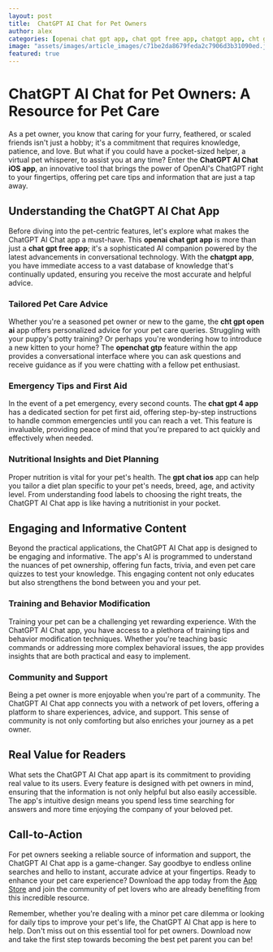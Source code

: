 ```yaml
---
layout: post
title:  ChatGPT AI Chat for Pet Owners
author: alex
categories: [openai chat gpt app, chat gpt free app, chatgpt app, cht gpt open ai, openchat gtp, chat gpt 4 app, gpt chat ios]
image: "assets/images/article_images/c71be2da8679feda2c7906d3b31090ed.jpg"
featured: true
---
```


# ChatGPT AI Chat for Pet Owners: A Resource for Pet Care

As a pet owner, you know that caring for your furry, feathered, or scaled friends isn't just a hobby; it's a commitment that requires knowledge, patience, and love. But what if you could have a pocket-sized helper, a virtual pet whisperer, to assist you at any time? Enter the **ChatGPT AI Chat iOS app**, an innovative tool that brings the power of OpenAI's ChatGPT right to your fingertips, offering pet care tips and information that are just a tap away.

## Understanding the ChatGPT AI Chat App

Before diving into the pet-centric features, let's explore what makes the ChatGPT AI Chat app a must-have. This **openai chat gpt app** is more than just a **chat gpt free app**; it's a sophisticated AI companion powered by the latest advancements in conversational technology. With the **chatgpt app**, you have immediate access to a vast database of knowledge that's continually updated, ensuring you receive the most accurate and helpful advice.

### Tailored Pet Care Advice

Whether you're a seasoned pet owner or new to the game, the **cht gpt open ai** app offers personalized advice for your pet care queries. Struggling with your puppy's potty training? Or perhaps you're wondering how to introduce a new kitten to your home? The **openchat gtp** feature within the app provides a conversational interface where you can ask questions and receive guidance as if you were chatting with a fellow pet enthusiast.

### Emergency Tips and First Aid

In the event of a pet emergency, every second counts. The **chat gpt 4 app** has a dedicated section for pet first aid, offering step-by-step instructions to handle common emergencies until you can reach a vet. This feature is invaluable, providing peace of mind that you're prepared to act quickly and effectively when needed.

### Nutritional Insights and Diet Planning

Proper nutrition is vital for your pet's health. The **gpt chat ios** app can help you tailor a diet plan specific to your pet's needs, breed, age, and activity level. From understanding food labels to choosing the right treats, the ChatGPT AI Chat app is like having a nutritionist in your pocket.

## Engaging and Informative Content

Beyond the practical applications, the ChatGPT AI Chat app is designed to be engaging and informative. The app's AI is programmed to understand the nuances of pet ownership, offering fun facts, trivia, and even pet care quizzes to test your knowledge. This engaging content not only educates but also strengthens the bond between you and your pet.

### Training and Behavior Modification

Training your pet can be a challenging yet rewarding experience. With the ChatGPT AI Chat app, you have access to a plethora of training tips and behavior modification techniques. Whether you're teaching basic commands or addressing more complex behavioral issues, the app provides insights that are both practical and easy to implement.

### Community and Support

Being a pet owner is more enjoyable when you're part of a community. The ChatGPT AI Chat app connects you with a network of pet lovers, offering a platform to share experiences, advice, and support. This sense of community is not only comforting but also enriches your journey as a pet owner.

## Real Value for Readers

What sets the ChatGPT AI Chat app apart is its commitment to providing real value to its users. Every feature is designed with pet owners in mind, ensuring that the information is not only helpful but also easily accessible. The app's intuitive design means you spend less time searching for answers and more time enjoying the company of your beloved pet.

## Call-to-Action

For pet owners seeking a reliable source of information and support, the ChatGPT AI Chat app is a game-changer. Say goodbye to endless online searches and hello to instant, accurate advice at your fingertips. Ready to enhance your pet care experience? Download the app today from the [App Store](https://apps.apple.com/us/app/ai-ask-chat-with-ai-bots/id6472484891) and join the community of pet lovers who are already benefiting from this incredible resource.

Remember, whether you're dealing with a minor pet care dilemma or looking for daily tips to improve your pet's life, the ChatGPT AI Chat app is here to help. Don't miss out on this essential tool for pet owners. Download now and take the first step towards becoming the best pet parent you can be!